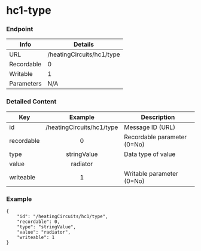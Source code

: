 # hc1-type



### Endpoint

| Info  | Details |
| ------------- | ------------- |
| URL   | /heatingCircuits/hc1/type   |
| Recordable   | 0   |
| Writable   | 1   |
| Parameters  | N/A  |

### Detailed Content

|  Key  | Example | Description |
| ------------- | :------: | ------------------------------ |
|  id | /heatingCircuits/hc1/type | Message ID (URL) |
|  recordable | 0 | Recordable parameter (0=No) |
|  type | stringValue | Data type of value |
|  value | radiator |  |
|  writeable | 1 | Writable parameter (0=No) |



### Example
```
{
    "id": "/heatingCircuits/hc1/type",
    "recordable": 0,
    "type": "stringValue",
    "value": "radiator",
    "writeable": 1
}
```
